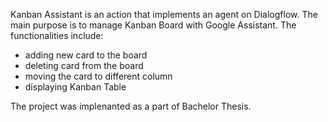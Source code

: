 Kanban Assistant is an action that implements an agent on Dialogflow. 
The main purpose is to manage Kanban Board with Google Assistant.
The functionalities include:
- adding new card to the board
- deleting card from the board 
- moving the card to different column
- displaying Kanban Table

The project was implenanted as a part of Bachelor Thesis. 

